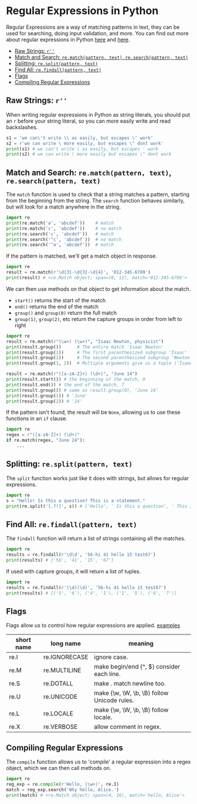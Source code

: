 # Regular Expressions in Python

Regular Expressions are a way of matching patterns in text, they can be used for searching, doing input validation, and more. You can find out more about regular expressions in Python [here](https://docs.python.org/3.8/howto/regex.html#regex-howto) and [here](https://docs.python.org/3.8/library/re.html#re-syntax).

- [Raw Strings: `r''`](#raw-strings-r)
- [Match and Search: `re.match(pattern, text)`, `re.search(pattern, text)`](#match-and-search-rematchpattern-text-researchpattern-text)
- [Splitting: `re.split(pattern, text)`](#splitting-resplitpattern-text)
- [Find All: `re.findall(pattern, text)`](#find-all-refindallpattern-text)
- [Flags](#flags)
- [Compiling Regular Expressions](#compiling-regular-expressions)


## Raw Strings: `r''`

When writing regular expressions in Python as string literals, you should put an `r` before your string literal, so you can more easily write and read backslashes.

```python
s1 = 'we can\'t write \\ as easily, but escapes \' work'
s2 = r'we can write \ more easily, but escapes \" dont work'
print(s1) # we can't write \ as easily, but escapes ' work
print(s2) # we can write \ more easily but escapes \" dont work
```

## Match and Search: `re.match(pattern, text)`, `re.search(pattern, text)`

The `match` function is used to check that a string matches a pattern, starting from the beginning from the string. The `search` function behaves similarly, but will look for a match anywhere in the string.

```python
import re
print(re.match('a', 'abcdef'))    # match
print(re.match('c', 'abcdef'))    # no match
print(re.search('c', 'abcdef'))   # match
print(re.search('^c', 'abcdef'))  # no match
print(re.search('^a', 'abcdef'))  # match
```

If the pattern is matched, we'll get a match object in response.

```python
import re
result = re.match(r'\d{3}-\d{3}-\d{4}', '012-345-6789')
print(result) # <re.Match object; span=(0, 12), match='012-345-6789'>
```

We can then use methods on that object to get information about the match.

- `start()` returns the start of the match
- `end()` returns the end of the match
- `group()` and `group(0)` return the full match
- `group(1)`, `group(2)`, etc return the capture groups in order from left to right


```python
import re
result = re.match(r"(\w+) (\w+)", "Isaac Newton, physicist")
print(result.group())      # The entire match 'Isaac Newton'
print(result.group(1))     # The first parenthesized subgroup 'Isaac'
print(result.group(2))     # The second parenthesized subgroup 'Newton'
print(result.group(1, 2))  # Multiple arguments give us a tuple ('Isaac', 'Newton')

result = re.match(r"([a-zA-Z]+) (\d+)", "June 14")
print(result.start()) # the beginning of the match, 0
print(result.end()) # the end of the match, 7
print(result.group()) # same as result.group(0), 'June 14'
print(result.group(1)) # 'June'
print(result.group(2)) # '24'
```

If the pattern isn't found, the result will be `None`, allowing us to use these functions in an `if` clause.

```python
import re
regex = r"([a-zA-Z]+) (\d+)"
if re.match(regex, "June 24"):
    ...
```

## Splitting: `re.split(pattern, text)`

The `split` function works just like it does with strings, but allows for regular expressions.

```python
import re
s = "Hello! Is this a question? This is a statement."
print(re.split('[.?!]', s)) # ['Hello', ' Is this a question', ' This is a statement', '']
```

## Find All: `re.findall(pattern, text)`

The `findall` function will return a list of strings containing all the matches.

```python
import re
results = re.findall(r'\d\d', '56-hi 41 hello 15 test67')
print(results) # ['56', '41', '15', '67']
```

If used with capture groups, it will return a list of tuples.

```python
import re
results = re.findall(r'(\d)(\d)', '56-hi 41 hello 15 test67')
print(results) # [('5', '6'), ('4', '1'), ('1', '5'), ('6', '7')]
```

## Flags

Flags allow us to control how regular expressions are applied. [examples](http://xahlee.info/python/python_regex_flags.html)

| short name | long name | meaning |
| --- | --- | --- |
| re.I | re.IGNORECASE | ignore case. |
| re.M | re.MULTILINE | make begin/end {^, $} consider each line. |
| re.S | re.DOTALL | make . match newline too. |
| re.U | re.UNICODE | make {\w, \W, \b, \B} follow Unicode rules. |
| re.L | re.LOCALE | make {\w, \W, \b, \B} follow locale. |
| re.X | re.VERBOSE | allow comment in regex. |


## Compiling Regular Expressions

The `compile` function allows us to 'compile' a regular expression into a regex object, which we can then call methods on.

```python
import re
reg_exp = re.compile(r'Hello, (\w+)', re.I)
match = reg_exp.search('Why hello, Alice.')
print(match) # <re.Match object; span=(4, 16), match='hello, Alice'>
```





